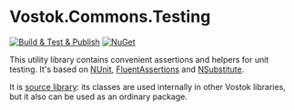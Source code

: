 # Vostok.Commons.Testing

[![Build & Test & Publish](https://github.com/vostok/commons.testing/actions/workflows/ci.yml/badge.svg)](https://github.com/vostok/commons.testing/actions/workflows/ci.yml)
[![NuGet](https://img.shields.io/nuget/v/Vostok.Commons.Testing.svg)](https://www.nuget.org/packages/Vostok.Commons.Testing/)

This utility library contains convenient assertions and helpers for unit testing. It's based on [NUnit](https://nunit.org/), [FluentAssertions](https://fluentassertions.com/) and [NSubstitute](http://nsubstitute.github.io/).

It is [source library](https://github.com/vostok/devtools/blob/master/library-dev-conventions/src-libs-conventions.md): its classes are used internally in other Vostok libraries, but it also can be used as an ordinary package.